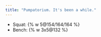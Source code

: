 ```yaml
---
title: "Pumpatorium. It's been a while."
---
```


- Squat: {% w 5@154/164/164 %}
- Bench: {% w 3x5@132 %}
